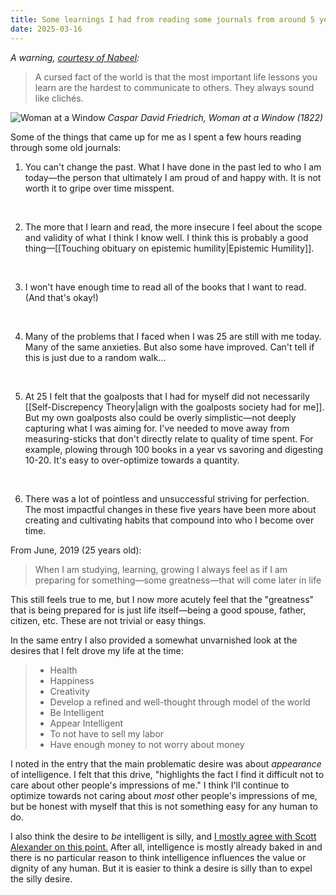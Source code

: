 ```yaml
---
title: Some learnings I had from reading some journals from around 5 years ago
date: 2025-03-16
---
```

*A warning, [courtesy of Nabeel](https://nabeelqu.co/principles):*

>A cursed fact of the world is that the most important life lessons you learn are the hardest to communicate to others. They always sound like clichés. 

![Woman at a Window](https://upload.wikimedia.org/wikipedia/commons/0/0f/Caspar_David_Friedrich_018.jpg)
*Caspar David Friedrich, Woman at a Window (1822)*

Some of the things that came up for me as I spent a few hours reading through some old journals:

1. You can't change the past. What I have done in the past led to who I am today—the person that ultimately I am proud of and happy with. It is not worth it to gripe over time misspent. 
<br>

2. The more that I learn and read, the more insecure I feel about the scope and validity of what I think I know well. I think this is probably a good thing—[[Touching obituary on epistemic humility|Epistemic Humility]].
<br>

3. I won't have enough time to read all of the books that I want to read. (And that's okay!)
<br>

4. Many of the problems that I faced when I was 25 are still with me today. Many of the same anxieties. But also some have improved. Can't tell if this is just due to a random walk...
<br>

5. At 25 I felt that the goalposts that I had for myself did not necessarily [[Self-Discrepency Theory|align with the goalposts society had for me]]. But my own goalposts also could be overly simplistic—not deeply capturing what I was aiming for. I've needed to move away from measuring-sticks that don't directly relate to quality of time spent. For example, plowing through 100 books in a year vs savoring and digesting 10-20. It's easy to over-optimize towards a quantity.
<br>

6. There was a lot of pointless and unsuccessful striving for perfection. The most impactful changes in these five years have been more about creating and cultivating habits that compound into who I become over time. 

From June, 2019 (25 years old):

>When I am studying, learning, growing I always feel as if I am preparing for something—some greatness—that will come later in life

This still feels true to me, but I now more acutely feel that the "greatness" that is being prepared for is just life itself—being a good spouse, father, citizen, etc. These are not trivial or easy things.

In the same entry I also provided a somewhat unvarnished look at the desires that I felt drove my life at the time:

>- Health
>- Happiness
>- Creativity
>- Develop a refined and well-thought through model of the world
>- Be Intelligent
>- Appear Intelligent
>- To not have to sell my labor
>- Have enough money to not worry about money

I noted in the entry that the main problematic desire was about *appearance* of intelligence. I felt that this drive, "highlights the fact I find it difficult not to care about other people's impressions of me." I think I'll continue to optimize towards not caring about *most* other people's impressions of me, but be honest with myself that this is not something easy for any human to do.

I also think the desire to *be* intelligent is silly, and [I mostly agree with Scott Alexander on this point.](https://slatestarcodex.com/2015/01/31/the-parable-of-the-talents/) After all, intelligence is mostly already baked in and there is no particular reason to think intelligence influences the value or dignity of any human. But it is easier to think a desire is silly than to expel the silly desire.


